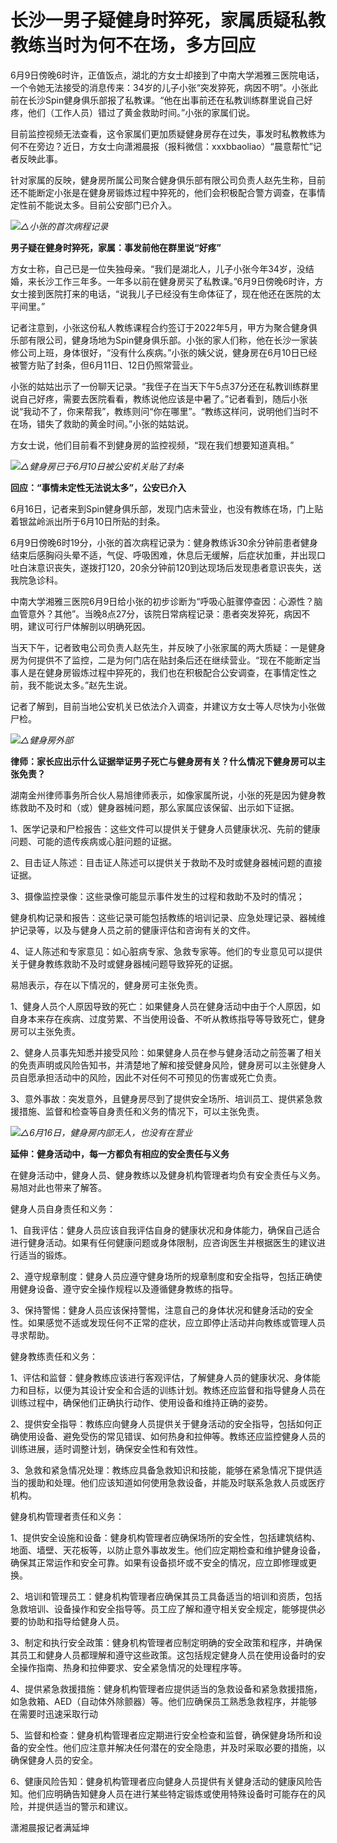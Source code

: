 

# 长沙一男子疑健身时猝死，家属质疑私教教练当时为何不在场，多方回应

6月9日傍晚6时许，正值饭点，湖北的方女士却接到了中南大学湘雅三医院电话，一个令她无法接受的消息传来：34岁的儿子小张“突发猝死，病因不明”。小张此前在长沙Spin健身俱乐部报了私教课。“他在出事前还在私教训练群里说自己好疼，他们（工作人员）错过了黄金救助时间。”小张的家属们说。

目前监控视频无法查看，这令家属们更加质疑健身房存在过失，事发时私教教练为何不在旁边？近日，方女士向潇湘晨报（报料微信：xxxbbaoliao）“晨意帮忙”记者反映此事。

针对家属的反映，健身房所属公司聚合健身俱乐部有限公司负责人赵先生称，目前还不能断定小张是在健身房锻炼过程中猝死的，他们会积极配合警方调查，在事情定性前不能说太多。目前公安部门已介入。

![](https://inews.gtimg.com/news_bt/O9VbYLOm-xuzjr3zzGdrNEKyU0SI9ZAW6ZdbHGqFBGULcAA/1000)_△小张的首次病程记录_

**男子疑在健身时猝死，家属：事发前他在群里说“好疼”**

方女士称，自己已是一位失独母亲。“我们是湖北人，儿子小张今年34岁，没结婚，来长沙工作三年多。一年多以前在健身房买了私教课。”6月9日傍晚6时许，方女士接到医院打来的电话，“说我儿子已经没有生命体征了，现在他还在医院的太平间里。”

记者注意到，小张这份私人教练课程合约签订于2022年5月，甲方为聚合健身俱乐部有限公司，健身场地为Spin健身俱乐部。小张的家人们称，他在长沙一家装修公司上班，身体很好，“没有什么疾病。”小张的姨父说，健身房在6月10日已经被警方贴了封条，但6月11日、12日仍照常营业。

小张的姑姑出示了一份聊天记录。“我侄子在当天下午5点37分还在私教训练群里说自己好疼，需要去医院看看，教练说他应该是中暑了。”记者看到，随后小张说“我动不了，你来帮我”，教练则问“你在哪里”。“教练这样问，说明他们当时不在场，错失了救助的黄金时间。”小张的姑姑说。

方女士说，他们目前看不到健身房的监控视频，“现在我们想要知道真相。”

![](https://inews.gtimg.com/news_bt/OX94fT4hAdVFfJQxS94NQcBCgl_h4lXVoX-j2_fMf0M7UAA/1000)_△健身房已于6月10日被公安机关贴了封条_

**回应：“事情未定性无法说太多”，公安已介入**

6月16日，记者来到Spin健身俱乐部，发现门店未营业，也没有教练在场，门上贴着银盆岭派出所于6月10日所贴的封条。

6月9日傍晚6时19分，小张的首次病程记录为：健身教练诉30余分钟前患者健身结束后感胸闷头晕不适，气促、呼吸困难，休息后无缓解，后症状加重，并出现口吐白沫意识丧失，遂拨打120，20余分钟前120到达现场后发现患者意识丧失，送我院急诊科。

中南大学湘雅三医院6月9日给小张的初步诊断为“呼吸心脏骤停查因：心源性？脑血管意外？其他”。当晚8点27分，该院日常病程记录：患者突发猝死，病因不明，建议可行尸体解剖以明确死因。

当天下午，记者致电公司负责人赵先生，并反映了小张家属的两大质疑：一是健身房为何提供不了监控，二是为何门店在贴封条后还在继续营业。“现在不能断定当事人是在健身房锻炼过程中猝死的，我们也在积极配合公安调查，在事情定性之前，我不能说太多。”赵先生说。

记者了解到，目前当地公安机关已依法介入调查，并建议方女士等人尽快为小张做尸检。

![](https://inews.gtimg.com/news_bt/OoGcjvssFyNssTwLnOjNDXOWg9raNyjpY2wB-eqhps3sEAA/1000)_△健身房外部_

**律师：家长应出示什么证据举证男子死亡与健身房有关？什么情况下健身房可以主张免责？**

湖南金州律师事务所合伙人易旭律师表示，如像家属所说，小张的死是因为健身教练救助不及时和（或）健身器械问题，那么家属应该保留、出示如下证据。

1、医学记录和尸检报告：这些文件可以提供关于健身人员健康状况、先前的健康问题、可能的遗传疾病或心脏问题的证据。

2、目击证人陈述：目击证人陈述可以提供关于救助不及时或健身器械问题的直接证据。

3、摄像监控录像：这些录像可能显示事件发生的过程和救助不及时的情况；

健身机构记录和报告：这些记录可能包括教练的培训记录、应急处理记录、器械维护记录等，以及与健身人员之前的健康评估和咨询有关的文件。

4、证人陈述和专家意见：如心脏病专家、急救专家等。他们的专业意见可以提供关于健身教练救助不及时或健身器械问题导致猝死的证据。

易旭表示，存在以下情况的，健身房可主张免责。

1、健身人员个人原因导致的死亡：如果健身人员在健身活动中由于个人原因，如自身本来存在疾病、过度劳累、不当使用设备、不听从教练指导等导致死亡，健身房可以主张免责。

2、健身人员事先知悉并接受风险：如果健身人员在参与健身活动之前签署了相关的免责声明或风险告知书，并清楚地了解和接受健身风险，健身房可以主张健身人员自愿承担活动中的风险，因此不对任何不可预见的伤害或死亡负责。

3、意外事故：突发意外，且健身房尽到了提供安全场所、培训员工、提供紧急救援措施、监督和检查等自身责任和义务的情况下，可以主张免责。

![](https://inews.gtimg.com/news_bt/OgCJLG95Hm2PWK78fExpaUwvFYoPYrJ6HBBFlUNd9PFzsAA/1000)_△6月16日，健身房内部无人，也没有在营业_

**延伸：健身活动中，每一方都负有相应的安全责任与义务**

在健身活动中，健身人员、健身教练以及健身机构管理者均负有安全责任与义务。易旭对此也带来了解答。

健身人员自身责任和义务：

1、自我评估：健身人员应该自我评估自身的健康状况和身体能力，确保自己适合进行健身活动。如果有任何健康问题或身体限制，应咨询医生并根据医生的建议进行适当的锻炼。

2、遵守规章制度：健身人员应遵守健身场所的规章制度和安全指导，包括正确使用健身设备、遵守安全操作规程以及遵循健身教练的指导。

3、保持警惕：健身人员应该保持警惕，注意自己的身体状况和健身活动的安全性。如果感觉不适或发现任何不正常的症状，应立即停止活动并向教练或管理人员寻求帮助。

健身教练责任和义务：

1、评估和监督：健身教练应该进行客观评估，了解健身人员的健康状况、身体能力和目标，以便为其设计安全和合适的训练计划。教练还应监督和指导健身人员在训练过程中，确保他们正确执行动作、使用设备和维持正确的姿势。

2、提供安全指导：教练应向健身人员提供关于健身活动的安全指导，包括如何正确使用设备、避免受伤的常见错误、如何热身和拉伸等。教练还应监控健身人员的训练进展，适时调整计划，确保安全性和有效性。

3、急救和紧急情况处理：教练应具备急救知识和技能，能够在紧急情况下提供适当的援助和处理。他们应该知道如何使用急救设备，并能及时联系急救人员或医疗机构。

健身机构管理者责任和义务：

1、提供安全设施和设备：健身机构管理者应确保场所的安全性，包括建筑结构、地面、墙壁、天花板等，以防止意外事故发生。他们应定期检查和维护健身设备，确保其正常运作和安全可靠。如果有设备损坏或不安全的情况，应立即修理或更换。

2、培训和管理员工：健身机构管理者应确保其员工具备适当的培训和资质，包括急救培训、设备操作和安全指导等。员工应了解和遵守相关安全规定，能够提供必要的协助和指导给健身人员。

3、制定和执行安全政策：健身机构管理者应制定明确的安全政策和程序，并确保其员工和健身人员都理解和遵守这些政策。这包括规定健身人员在使用设备时的安全操作指南、热身和拉伸要求、安全紧急情况的处理程序等。

4、提供紧急救援措施：健身机构管理者应提供适当的急救设备和紧急救援措施，如急救箱、AED（自动体外除颤器）等。他们应确保员工熟悉急救程序，并能够在需要时迅速采取行动

5、监督和检查：健身机构管理者应定期进行安全检查和监督，确保健身场所和设备的安全性。他们应注意并解决任何潜在的安全隐患，并及时采取必要的措施，以确保健身人员的安全。

6、健康风险告知：健身机构管理者应向健身人员提供有关健身活动的健康风险告知。他们应明确告知健身人员在进行某些特定锻炼或使用特殊设备时可能存在的风险，并提供适当的警示和建议。

潇湘晨报记者满延坤

